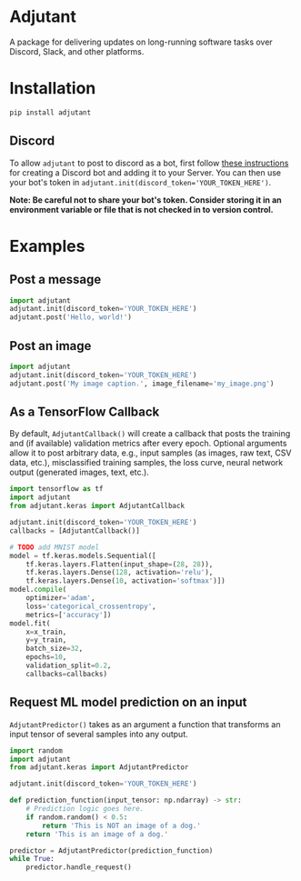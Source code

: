 # Adjutant

A package for delivering updates on long-running software tasks over Discord, Slack, and other platforms.

# Installation

```bash
pip install adjutant
```

## Discord

To allow `adjutant` to post to discord as a bot, first follow [these instructions](https://discordpy.readthedocs.io/en/stable/discord.html) for creating a Discord bot and adding it to your Server. You can then use your bot's token in `adjutant.init(discord_token='YOUR_TOKEN_HERE')`.

**Note: Be careful not to share your bot's token. Consider storing it in an environment variable or file that is not checked in to version control.**

# Examples

## Post a message

```python
import adjutant
adjutant.init(discord_token='YOUR_TOKEN_HERE')
adjutant.post('Hello, world!')
```

## Post an image

```python
import adjutant
adjutant.init(discord_token='YOUR_TOKEN_HERE')
adjutant.post('My image caption.', image_filename='my_image.png')
```

## As a TensorFlow Callback

By default, `AdjutantCallback()` will create a callback that posts the training and (if available) validation metrics after every epoch. Optional arguments allow it to post arbitrary data, e.g., input samples (as images, raw text, CSV data, etc.), misclassified training samples, the loss curve, neural network output (generated images, text, etc.).

```python
import tensorflow as tf
import adjutant
from adjutant.keras import AdjutantCallback

adjutant.init(discord_token='YOUR_TOKEN_HERE')
callbacks = [AdjutantCallback()]

# TODO add MNIST model
model = tf.keras.models.Sequential([
    tf.keras.layers.Flatten(input_shape=(28, 28)),
    tf.keras.layers.Dense(128, activation='relu'),
    tf.keras.layers.Dense(10, activation='softmax')])
model.compile(
    optimizer='adam',
    loss='categorical_crossentropy',
    metrics=['accuracy'])
model.fit(
    x=x_train,
    y=y_train,
    batch_size=32,
    epochs=10,
    validation_split=0.2,
    callbacks=callbacks)
```

## Request ML model prediction on an input

`AdjutantPredictor()` takes as an argument a function that transforms an input tensor of several samples into any output.

```python
import random
import adjutant
from adjutant.keras import AdjutantPredictor

adjutant.init(discord_token='YOUR_TOKEN_HERE')

def prediction_function(input_tensor: np.ndarray) -> str:
    # Prediction logic goes here.
    if random.random() < 0.5:
        return 'This is NOT an image of a dog.'
    return 'This is an image of a dog.'

predictor = AdjutantPredictor(prediction_function)
while True:
    predictor.handle_request()
```
